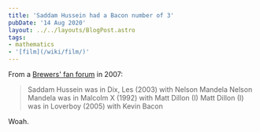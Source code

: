 ```yaml
---
title: 'Saddam Hussein had a Bacon number of 3'
pubDate: '14 Aug 2020'
layout: ../../layouts/BlogPost.astro
tags:
- mathematics
- '[film](/wiki/film/)'
---
```


From a [Brewers' fan forum](https://brewerfanatic.com/forums/topic/7164-six-degrees-of-kevin-bacon/page/2/#comment-23095) in 2007:

> Saddam Hussein was in Dix, Les (2003) with Nelson Mandela
> Nelson Mandela was in Malcolm X (1992) with Matt Dillon (I)
> Matt Dillon (I) was in Loverboy (2005) with Kevin Bacon

Woah.